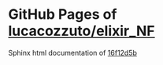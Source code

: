 GitHub Pages of [lucacozzuto/elixir_NF](https://github.com/lucacozzuto/elixir_NF.git)
===
Sphinx html documentation of [16f12d5b](https://github.com/lucacozzuto/elixir_NF/tree/16f12d5ba3327b5aeb0c1c637bd2ddcd638d29e4)
